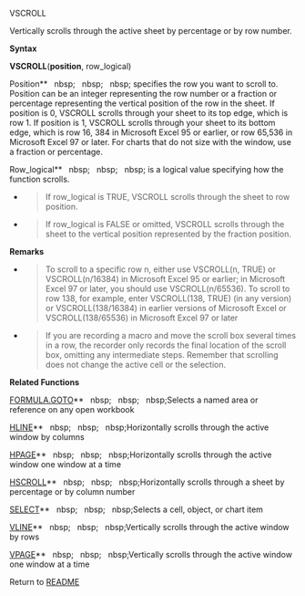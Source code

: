 VSCROLL

Vertically scrolls through the active sheet by percentage or by row
number.

**Syntax**

**VSCROLL**(**position**, row\_logical)

Position**&nbsp;&nbsp;&nbsp;nbsp;&nbsp;&nbsp;&nbsp;nbsp;&nbsp;&nbsp;&nbsp;nbsp;&nbsp;specifies the row you want to scroll to.
Position can be an integer representing the row number or a fraction or
percentage representing the vertical position of the row in the sheet.
If position is 0, VSCROLL scrolls through your sheet to its top edge,
which is row 1. If position is 1, VSCROLL scrolls through your sheet to
its bottom edge, which is row 16, 384 in Microsoft Excel 95 or earlier,
or row 65,536 in Microsoft Excel 97 or later. For charts that do not
size with the window, use a fraction or percentage.

Row\_logical**&nbsp;&nbsp;&nbsp;nbsp;&nbsp;&nbsp;&nbsp;nbsp;&nbsp;&nbsp;&nbsp;nbsp;&nbsp;is a logical value specifying how
the function scrolls.

  - > If row\_logical is TRUE, VSCROLL scrolls through the sheet to row
    > position.

  - > If row\_logical is FALSE or omitted, VSCROLL scrolls through the
    > sheet to the vertical position represented by the fraction
    > position.


**Remarks**

  - > To scroll to a specific row n, either use VSCROLL(n, TRUE) or
    > VSCROLL(n/16384) in Microsoft Excel 95 or earlier; in Microsoft
    > Excel 97 or later, you should use VSCROLL(n/65536). To scroll to
    > row 138, for example, enter VSCROLL(138, TRUE) (in any version) or
    > VSCROLL(138/16384) in earlier versions of Microsoft Excel or
    > VSCROLL(138/65536) in Microsoft Excel 97 or later

  - > If you are recording a macro and move the scroll box several times
    > in a row, the recorder only records the final location of the
    > scroll box, omitting any intermediate steps. Remember that
    > scrolling does not change the active cell or the selection.


**Related Functions**

[FORMULA.GOTO](FORMULA.GOTO.md)**&nbsp;&nbsp;&nbsp;nbsp;&nbsp;&nbsp;&nbsp;nbsp;&nbsp;&nbsp;&nbsp;nbsp;Selects a named area or reference on any
open workbook

[HLINE](HLINE.md)**&nbsp;&nbsp;&nbsp;nbsp;&nbsp;&nbsp;&nbsp;nbsp;&nbsp;&nbsp;&nbsp;nbsp;Horizontally scrolls through the active window by
columns

[HPAGE](HPAGE.md)**&nbsp;&nbsp;&nbsp;nbsp;&nbsp;&nbsp;&nbsp;nbsp;&nbsp;&nbsp;&nbsp;nbsp;Horizontally scrolls through the active window
one window at a time

[HSCROLL](HSCROLL.md)**&nbsp;&nbsp;&nbsp;nbsp;&nbsp;&nbsp;&nbsp;nbsp;&nbsp;&nbsp;&nbsp;nbsp;Horizontally scrolls through a sheet by
percentage or by column number

[SELECT](SELECT.md)**&nbsp;&nbsp;&nbsp;nbsp;&nbsp;&nbsp;&nbsp;nbsp;&nbsp;&nbsp;&nbsp;nbsp;Selects a cell, object, or chart item

[VLINE](VLINE.md)**&nbsp;&nbsp;&nbsp;nbsp;&nbsp;&nbsp;&nbsp;nbsp;&nbsp;&nbsp;&nbsp;nbsp;Vertically scrolls through the active window by
rows

[VPAGE](VPAGE.md)**&nbsp;&nbsp;&nbsp;nbsp;&nbsp;&nbsp;&nbsp;nbsp;&nbsp;&nbsp;&nbsp;nbsp;Vertically scrolls through the active window one
window at a time



Return to [README](README.md)

